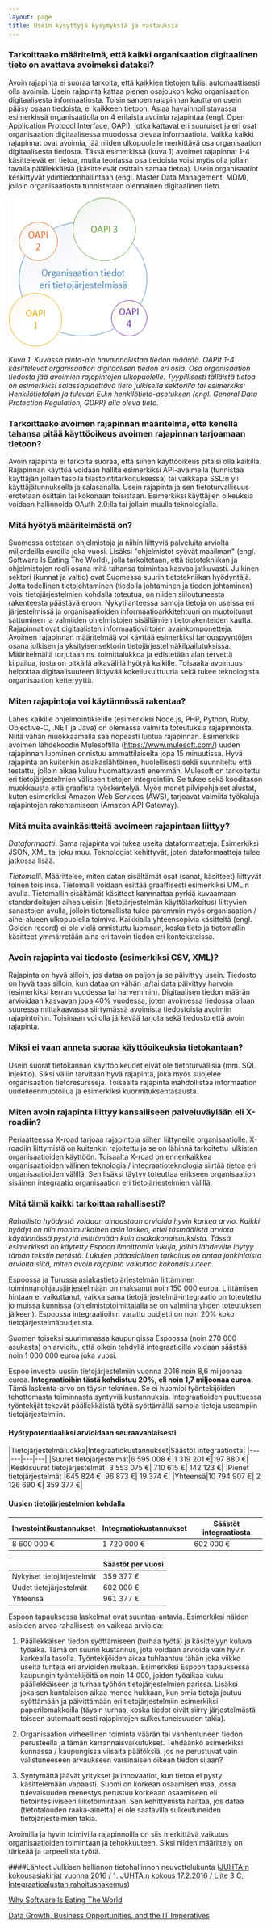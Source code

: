 ```yaml
---
layout: page
title: Usein kysyttyjä kysymyksiä ja vastauksia
---
```

### Tarkoittaako määritelmä, että kaikki organisaation digitaalinen tieto on avattava avoimeksi dataksi?

Avoin rajapinta ei suoraa tarkoita, että kaikkien tietojen tulisi automaattisesti olla avoimia. Usein rajapinta kattaa pienen osajoukon koko organisaation digitaalisesta informaatiosta. Toisin sanoen rajapinnan kautta on usein pääsy osaan tiedoista, ei kaikkeen tietoon. Asiaa havainnollistavassa esimerkissä organisaatiolla on 4 erilaista avointa rajapintaa (engl. Open Application Protocol Interface, OAPI), jotka kattavat eri suuruiset ja eri osat organisaation digitaalisessa muodossa olevaa informaatiota. Vaikka kaikki rajapinnat ovat avoimia, jää niiden ulkopuolelle merkittävä osa organisaation digitaalisesta tiedosta. Tässä esimerkissä (kuva 1) avoimet rajapinnat 1-4 käsittelevät eri tietoa, mutta teoriassa osa tiedoista voisi myös olla jollain tavalla päällekkäisiä (käsittelevät osittain samaa tietoa). Usein organisaatiot keskittyvät ydintiedonhallintaan (engl. Master Data Management, MDM), jolloin organisaatiosta tunnistetaan olennainen digitaalinen tieto.

![Tietojärjestelmissä oleva tieto vs. rajapinnan tarjoama tieto](/organisaation_tiedot_eri_tietojarjestelmissa.png)

*Kuva 1. Kuvassa pinta-ala havainnollistaa tiedon määrää. OAPIt 1-4 käsittelevät organisaation digitaalisen tiedon eri osia. Osa organisaation tiedosta jää avoimien rajapintojen ulkopuolelle. Tyypillisesti tälläistä tietoa on esimerkiksi salassapidettävä tieto julkisella sektorilla tai esimerkiksi Henkilötietolain ja tulevan EU:n henkilötieto-asetuksen (engl. General Data Protection Regulation, GDPR) alla oleva tieto.*

### Tarkoittaako avoimen rajapinnan määritelmä, että kenellä tahansa pitää käyttöoikeus avoimen rajapinnan tarjoamaan tietoon?

Avoin rajapinta ei tarkoita suoraa, että siihen käyttöoikeus pitäisi olla kaikilla. Rajapinnan käyttöä voidaan hallita esimerkiksi API-avaimella (tunnistaa käyttäjän jollain tasolla tilastointitarkoituksessa) tai vaikkapa SSL:n yli käyttäjätunnuksella ja salasanalla. Usein rajapinta ja sen tietoturvallisuus erotetaan osittain tai kokonaan toisistaan. Esimerkiksi käyttäjien oikeuksia voidaan hallinnoida OAuth 2.0:lla tai jollain muulla teknologialla.


### Mitä hyötyä määritelmästä on?

Suomessa ostetaan ohjelmistoja ja niihin liittyviä palveluita arviolta miljardeilla euroilla joka vuosi. Lisäksi "ohjelmistot syövät maailman" (engl. Software Is Eating The World), jolla tarkoitetaan, että tietotekniikan ja ohjelmistojen rooli osana mitä tahansa toimintaa kasvaa jatkuvasti. Julkinen sektori (kunnat ja valtio) ovat Suomessa suurin tietotekniikan hyödyntäjä. Jotta todellinen tietojohtaminen (tiedolla johtaminen ja tiedon johtaminen) voisi tietojärjestelmien kohdalla toteutua, on niiden siiloutuneesta rakenteesta päästävä eroon. Nykytilanteessa samoja tietoja on useissa eri järjestelmissä ja organisaatioiden informaatioarkkitehtuuri on muotoitunut sattuminen ja valmiiden ohjelmistojen sisältämien tietorakenteiden kautta. Rajapinnat ovat digitaalisten informaatiovirtojen avainkomponetteja. Avoimen rajapinnan määritelmää voi käyttää esimerkiksi tarjouspyyntöjen osana julkisen ja yksityisensektorin tietojärjestelmäkilpailutuksissa. Määritelmällä torjutaan ns. toimittalukkoa ja edistetään alan tervettä kilpailua, josta on pitkällä aikavälillä hyötyä kaikille. Toisaalta avoimuus helpottaa digitaalisuuteen liittyvää kokeilukulttuuria sekä tukee teknologista organisaation ketteryyttä.


### Miten rajapintoja voi käytännössä rakentaa?

Lähes kaikille ohjelmointikielille (esimerkiksi Node.js, PHP, Python, Ruby, Objective-C, .NET ja Java) on olemassa valmiita toteutuksia rajapinnoista. Niitä vähän muokkaamalla saa nopeasti luotua rajapinnan. Esimerkiksi avoimen lähdekoodin Mulesoftilla (https://www.mulesoft.com/) uuden rajapinnan luominen onnistuu ammattilaiselta jopa 15 minuutissa. Hyvä rajapinta on kuitenkin asiakaslähtöinen, huolellisesti sekä suunniteltu että testattu, jolloin aikaa kuluu huomattavasti enemmän. Mulesoft on tarkoitettu eri tietojärjestelmien väliseen tietojen integrointiin. Se tukee sekä kooditason muokkausta että graafista työskentelyä. Myös monet pilvipohjaiset alustat, kuten esimerkiksi Amazon Web Services (AWS), tarjoavat valmiita työkaluja rajapintojen rakentamiseen (Amazon API Gateway).


### Mitä muita avainkäsitteitä avoimeen rajapintaan liittyy?

*Dataformaatti*. Sama rajapinta voi tukea useita dataformaatteja. Esimerkiksi JSON, XML tai joku muu. Teknologiat kehittyvät, joten dataformaatteja tulee jatkossa lisää.

*Tietomalli*. Määrittelee, miten datan sisältämät osat (sanat, käsitteet) liittyvät toinen toisiinsa. Tietomalli voidaan esittää graaffisesti esimerkiksi UML:n avulla. Tietomallin sisältämät käsitteet kannnattaa pyrkiä kuvaamaan standardoitujen aihealueisiin (tietojärjestelmän käyttötarkoitus) liittyvien sanastojen avulla, jolloin tietomallista tulee paremmin myös organisaation / aihe-alueen ulkopuolella toimiva. Kaikkialla yhteensopivia käsitteitä (engl. Golden record) ei ole vielä onnistuttu luomaan, koska tieto ja tietomallin käsitteet ymmärretään aina eri tavoin tiedon eri konteksteissa.


### Avoin rajapinta vai tiedosto (esimerkiksi CSV, XML)?

Rajapinta on hyvä silloin, jos dataa on paljon ja se päivittyy usein. Tiedosto on hyvä taas silloin, kun dataa on vähän ja/tai data päivittyy harvoin (esimerkiksi kerran vuodessa tai harvemmin). Digitaalisen tiedon määrän arvioidaan kasvavan jopa 40% vuodessa, joten avoimessa tiedossa ollaan suuressa mittakaavassa siirtymässä avoimista tiedostoista avoimiin rajapintoihin. Toisinaan voi olla järkevää tarjota sekä tiedosto että avoin rajapinta.


### Miksi ei vaan anneta suoraa käyttöoikeuksia tietokantaan?

Usein suorat tietokannan käyttöoikeudet eivät ole tietoturvallisia (mm. SQL injektio). Siksi väliin tarvitaan hyvä rajapinta, joka myös suojelee organisaation tietoresursseja. Toisaalta rajapinta mahdollistaa informaation uudelleenmuotoilua ja esimerkiksi kuormituksentasausta.

### Miten avoin rajapinta liittyy kansalliseen palveluväylään eli X-roadiin?
Periaatteessa X-road tarjoaa rajapintoja siihen liittyneille organisaatiolle. X-roadiin liittymistä on kuitenkin rajoitettu ja se on lähinnä tarkoitettu julkisten organisaatioiden käyttöön. Toisaalta X-road on ennenkaikkea organisaatioiden välinen teknologia / integraatioteknologia siirtää tietoa eri organisaatioiden välillä. Sen lisäksi täytyy toteuttaa erikseen organisaation sisäinen integraatio organisaation eri tietojärjestelmien välillä.

### Mitä tämä kaikki tarkoittaa rahallisesti?

*Rahallista hyödystä voidaan ainoastaan arvioida hyvin karkea arvio. Kaikki hyödyt on niin monimutkainen asia laskea, ettei täsmäälistä arviota käytännössä pystytä esittämään kuin osakokonaisuuksista. Tässä esimerkissä on käytetty Espoon ilmoittamia lukuja, joihin lähdeviite löytyy tämän tekstin perästä. Lukujen pääasiallinen tarkoitus on antaa jonkinlaista arvioita siitä, miten avoin rajapinta vaikuttaa kokonaisuuteen.* 

Espoossa ja Turussa asiakastietojärjestelmän liittäminen toiminnanohjausjärjestelmään on maksanut noin 150 000 euroa. Liittämisen hintaan ei vaikuttanut, vaikka sama tietojärjestelmä-integraatio on toteutettu jo muissa kunnissa (ohjelmistotoimittajalla se on valmiina yhden toteutuksen jälkeen). Espoossa integraatioihin varattu budjetti on noin 20% koko tietojärjestelmäbudjetista.

Suomen toiseksi suurimmassa kaupungissa Espoossa (noin 270 000 asukasta) on arvioitu, että oikein tehdyllä integraatioilla voidaan säästää noin 1 000 000 euroa joka vuosi.

Espoo investoi uusiin tietojärjestelmiin vuonna 2016 noin 8,6 miljoonaa euroa. **Integraatioihin tästä kohdistuu 20%, eli noin 1,7 miljoonaa euroa.** Tämä laskenta-arvo on täysin tekninen. Se ei huomioi työntekijöiden tehottomasta toiminnasta syntyviä kustannuksia. Integraatioiden puuttuessa työntekijät tekevät päällekkäistä työtä syöttämällä samoja tietoja useampiin tietojärjestelmiin. 

#### Hyötypotentiaaliksi arvioidaan seuraavanlaisesti

|Tietojärjestelmäluokka|Integraatiokustannukset|Säästöt integraatiosta|
|---|---|---|---|
|Suuret tietojärjestelmät|6 595 008 €|1 319 201 €|197 880 €|
|Keskisuuret tietojärjestelmät| 3 553 075 €| 710 615 €| 142 123 €|
|Pienet tietojärjestelmät |645 824 €| 96 873 €| 19 374 €|
|Yhteensä|10 794 907 €| 2 126 690 €| 359 377 €|

#### Uusien tietojärjestelmien kohdalla

|Investointikustannukset|Integraatiokustannukset|Säästöt integraatiosta|
|---|---|---|
|8 600 000 €|1 720 000 €|602 000 €|

||Säästöt per vuosi|
|---|---|
|Nykyiset tietojärjestelmät|359 377 €|
|Uudet tietojärjestelmät|602 000 €|
|Yhteensä|961 377 €|

Espoon tapauksessa laskelmat ovat suuntaa-antavia. Esimerkiksi näiden asioiden arvoa rahallisesti 
on vaikeaa arvioida:

1.	Päällekkäisen tiedon syöttämiseen (turhaa työtä) ja käsittelyyn kuluva työaika. Tämä on suurin kustannus, jota voidaan arvioida vain hyvin karkealla tasolla. Työntekijöiden aikaa tuhlaantuu tähän joka viikko useita tunteja eri arvioiden mukaan. Esimerkiksi Espoon tapauksessa kaupungin työntekijöitä on noin 14 000, joiden työaikaa kuluu päällekkäiseen ja turhaa työhön tietojärjestelmien parissa. Lisäksi jokaisen kuntalaisen aikaa menee hukkaan, kun omia tietoja joutuu syöttämään ja päivittämään eri tietojärjestelmiin esimerkiksi paperilomakkeilla (täysin turhaa, koska tiedot eivät siirry järjestelmästä toiseen automaattisesti rajapintojen sulkeutuneisuuden takia).

2.	Organisaation virheellinen toiminta väärän tai vanhentuneen tiedon perusteella ja tämän kerrannaisvaikutukset. Tehdäänkö esimerkiksi kunnassa / kaupungissa viisaita päätöksiä, jos ne perustuvat vain valistuneeseen arvaukseen varsinaisen oikean tiedon sijaan?

3.	Syntymättä jäävät yritykset ja innovaatiot, kun tietoa ei pysty käsittelemään vapaasti. Suomi on korkean osaamisen maa, jossa tulevaisuuden menestys perustuu korkeaan osaamiseen eli tietointesiiviseen liiketoimintaan. Sen kehittymistä haittaa, jos dataa (tietotalouden raaka-ainetta) ei ole saatavilla sulkeutuneiden tietojärjestelmien takia.

Avoimilla ja hyvin toimivilla rajapinnoilla on siis merkittävä vaikutus organisaatioiden toimintaan ja tehokkuuteen. Siksi niiden määrittely on tärkeää ja tarpeellista työtä.

####Lähteet 
Julkisen hallinnon tietohallinnon neuvottelukunta ([JUHTA:n kokousasiakirjat vuonna 2016 / 1. JUHTA:n kokous 17.2.2016 / Liite 3 C, Integraatioalustan rahoitushakemus](https://wiki.julkict.fi/julkict/juhta/juhta-n-kokousasiakirjat-vuonna-2016/1-juhta-n-kokous-17-2.2016/Liite%203%20C-%20Integraatioalustan%20rahoitushakemus.zip/view))

[Why Software Is Eating The World](http://www.wsj.com/articles/SB10001424053111903480904576512250915629460)

[Data Growth, Business Opportunities, and the IT Imperatives](http://www.emc.com/leadership/digital-universe/2014iview/executive-summary.htm)
